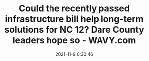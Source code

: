 ---
"title": "Could the recently passed infrastructure bill help long-term solutions for NC 12? Dare County leaders hope so - WAVY.com"
"date": "2021-11-9 0:30:46"
"feed_name": "GOOGLENEWSCONSTRUCTION"
"feed_website": "https://news.google.com/search?q=construction%2Bincident&hl=en-US&gl=US&ceid=US:en"
"feed_rss": "https://news.google.com/rss/search?q=construction%2Bincident&hl=en-US&gl=US&ceid=US:en"
"link": "https://www.wavy.com/video/could-the-recently-passed-infrastructure-bill-help-long-term-solutions-for-nc-12-dare-county-leaders-hope-so/7134935/"
"source": "{'href': 'https://www.wavy.com', 'title': 'WAVY.com'}"
"file": "_posts/2021-1-1-2a7ff24e23c837a5695dc9f692af772f00be39ae.md"
"accident": "0"
"drilling": "0"
"dead": "0"
"injured": "0"
"arrested": "0"
"place": "unknown place"
"where": "unknown site"
"causes": "unknown"
"place_uri": "unknown place"
---